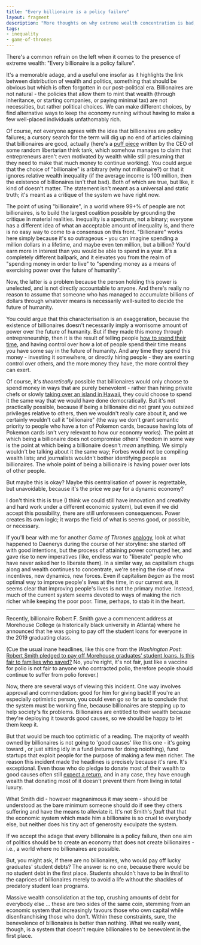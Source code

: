 ```yaml
---
title: "Every billionaire is a policy failure"
layout: fragment
description: "More thoughts on why extreme wealth concentration is bad, in light of the recent news that a billionaire offered to pay off some lucky graduates' student loan debt."
tags:
- inequality
- game-of-thrones
---
```


There's a common refrain on the left when it comes to the presence of extreme wealth: "Every billionaire is a policy failure".

It's a memorable adage, and a useful one insofar as it highlights the link between distribution of wealth and politics, something that should be obvious but which is often forgotten in our post-political era. Billionaires are not natural - the policies that allow them to mint that wealth (through inheritance, or starting companies, or paying minimal tax) are not necessities, but rather political choices. We can make different choices, by find alternative ways to keep the economy running without having to make a few well-placed individuals unfathomably rich.

Of course, not everyone agrees with the idea that billionaires are policy failures; a cursory search for the term will dig up no end of articles claiming that billionaires are good, actually (here's a [puff piece](https://thehill.com/opinion/finance/437554-every-billionaire-is-not-a-policy-failure-far-from-it) written by the CEO of some random libertarian think tank, which somehow manages to claim that entrepreneurs aren't even motivated by wealth while still presuming that they need to make that much money to continue working). You could argue that the choice of "billionaire" is arbitrary (why not millionaire?) or that it ignores relative wealth inequality (if the average income is 100 million, then the existence of billionaires isn't that bad). Both of which are true, but like, it kind of doesn't matter. The statement isn't meant as a universal and static truth; it's meant as a critique of the system we have right now.

The point of using "billionaire", in a world where 99+% of people are not billionaires, is to build the largest coalition possible by grounding the critique in material realities. Inequality is a spectrum, not a binary; everyone has a different idea of what an acceptable amount of inequality is, and there is no easy way to come to a consensus on this front. "Billionaire" works here simply because it's so outrageous - you can imagine spending a million dollars in a lifetime, and maybe even ten million, but a billion? You'd earn more in interest than you would be able to spend in a year. It's a completely different ballpark, and it elevates you from the realm of "spending money in order to live" to "spending money as a means of exercising power over the future of humanity".

Now, the latter is a problem because the person holding this power is unelected, and is not directly accountable to anyone. And there's really no reason to assume that someone who has managed to accumulate billions of dollars through whatever means is necessarily well-suited to decide the future of humanity.

You could argue that this characterisation is an exaggeration, because the existence of billionaires doesn't necessarily imply a worrisome amount of power over the future of humanity. But if they made this money through entrepreneurship, then it is the result of telling people [how to spend their time](/posts/fragments-141), and having control over how a lot of people spend their time means you have some say in the future of humanity. And any time they spend this money - investing it somewhere, or directly hiring people - they are exerting control over others, and the more money they have, the more control they can exert.

Of course, it's _theoretically_ possible that billionaires would only choose to spend money in ways that are purely benevolent - rather than hiring private chefs or slowly [taking over an island in Hawaii](https://gizmodo.com/a-trip-inside-mark-zuckerberg-s-sprawling-embattled-co-1833142966), they could choose to spend it the same way that we would have done democratically. But it's not practically possible, because if being a billionaire did not grant you outsized privileges relative to others, then we wouldn't really care about it, and we certainly wouldn't call it "billionaire" (the way we don't grant semantic priority to people who have a ton of Pokemon cards, because having lots of Pokemon cards isn't very relevant to how our economy works). The point at which being a billionaire does not compromise others' freedom in some way is the point at which being a billionaire doesn't _mean_ anything. We simply wouldn't be talking about it the same way; Forbes would not be compiling wealth lists; and journalists wouldn't bother identifying people as billionaires. The whole point of being a billionaire is having power over lots of other people.

But maybe this is okay? Maybe this centralisation of power is regrettable, but unavoidable, because it's the price we pay for a dynamic economy?

I don't think this is true (I think we could still have innovation and creativity and hard work under a different economic system), but even if we did accept this possibility, there are still unforeseen consequences. Power creates its own logic; it warps the field of what is seems good, or possible, or necessary.

If you'll bear with me for another _Game of Thrones_ [analogy](/fragments/tags#game-of-thrones), look at what happened to Daenerys during the course of her storyline: she started off with good intentions, but the process of attaining power corrupted her, and gave rise to new imperatives (like, endless war to "liberate" people who have never asked her to liberate them). In a similar way, as capitalism chugs along and wealth continues to concentrate, we're seeing the rise of new incentives, new dynamics, new forces. Even if capitalism _began_ as the most optimal way to improve people's lives at the time, in our current era, it seems clear that improving people's lives is not the primary motive. Instead, much of the current system seems devoted to ways of making the rich richer while keeping the poor poor. Time, perhaps, to stab it in the heart.

***

Recently, billionaire Robert F. Smith gave a commencent address at Morehouse College (a historically black university in Atlanta) where he announced that he was going to pay off the student loans for everyone in the 2019 graduating class.

(Cue the usual inane headlines, like this one from the _Washington Post_: [Robert Smith pledged to pay off Morehouse graduates’ student loans. Is this fair to families who saved?](https://www.washingtonpost.com/business/2019/05/23/robert-smith-pledged-pay-off-morehouse-graduates-student-loans-is-this-fair-families-who-saved/?) No, you're right, it's not fair, just like a vaccine for polio is not fair to anyone who contracted polio, therefore people should continue to suffer from polio forever.)

Now, there are several ways of viewing this incident. One way involves approval and commendation: good for him for giving back! If you're an especially optimistic person, you could even go so far as to conclude that the system must be working fine, because billionaires are stepping up to help society's fix problems. Billionaires are entitled to their wealth because they're deploying it towards good causes, so we should be happy to let them keep it.

But that would be much too optimistic of a reading. The majority of wealth owned by billionaires is not going to 'good causes' like this one - it's going toward , or just sitting idly in a fund (returns for doing noiothing), fund startups that exploit people for the purpose of making a few men richer. The reason this incident made the headlines is precisely because it's rare. It's exceptional. Even those who do pledge to donate most of their wealth to good causes often still [expect a return](https://newsocialist.org.uk/how-to-profit-from-poverty/), and in any case, they have enough wealth that donating most of it doesn't prevent them from living in total luxury.

What Smith did - however magnanimous it may seem - should be understood as the bare minimum someone should do if see they others suffering and have the means to alleviate it. It's not Smith's _fault_ that that the economic system which made him a billionaire is so cruel to everybody else, but neither does his tiny act of generosity exculpate the system.

If we accept the adage that every billionaire is a policy failure, then one aim of politics should be to create an economy that does not create billionaires - i.e., a world where no billionaires are possible.

But, you might ask, if there are no billionaires, who would pay off lucky graduates' student debts? The answer is: no one, because there would be no student debt in the first place. Students shouldn't have to be in thrall to the caprices of billionaires merely to avoid a life without the shackles of predatory student loan programs.

Massive wealth consolidation at the top, crushing amounts of debt for everybody else ... these are two sides of the same coin, stemming from an economic system that increasingly favours those who own capital while disenfranchising those who don't. Within these constraints, sure, the benevolence of billionaires is better than nothing. What we really want, though, is a system that doesn't require billionaires to be benevolent in the first place.

